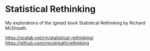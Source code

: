 # Statistical Rethinking
My explorations of the (great) book Statistical Rethinking by Richard McElreath. 


https://xcelab.net/rm/statistical-rethinking/
https://github.com/rmcelreath/rethinking
